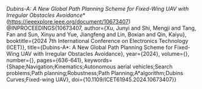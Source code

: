**Dubins-A*: A New Global Path Planning Scheme for Fixed-Wing UAV with Irregular Obstacles Avoidance**  
(https://ieeexplore.ieee.org/document/10673407)
@INPROCEEDINGS{10673407,
  author={Xu, Junyi and Shi, Mengji and Tang, Fan and Sun, Xinyu and Yue, Jiangfeng and Lin, Boxian and Qin, Kaiyu},
  booktitle={2024 7th International Conference on Electronics Technology (ICET)}, 
  title={Dubins-A*: A New Global Path Planning Scheme for Fixed-Wing UAV with Irregular Obstacles Avoidance}, 
  year={2024},
  volume={},
  number={},
  pages={636-641},
  keywords={Shape;Navigation;Kinematics;Autonomous aerial vehicles;Search problems;Path planning;Robustness;Path Planning;A*algorithm;Dubins Curves;Fixed-wing UAV},
  doi={10.1109/ICET61945.2024.10673407}}
